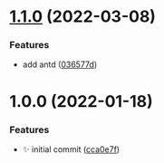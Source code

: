 # [1.1.0](https://github.com/haydenull/logseq-plugin-react-boilerplate/compare/v1.0.0...v1.1.0) (2022-03-08)


### Features

* add antd ([036577d](https://github.com/haydenull/logseq-plugin-react-boilerplate/commit/036577dc529db4e4a5964c287a55d112bae654bc))

# 1.0.0 (2022-01-18)


### Features

* ✨ initial commit ([cca0e7f](https://github.com/haydenull/logseq-plugin-react-boilerplate/commit/cca0e7fcba33830eaf534fd9ca6b867b57147de4))
